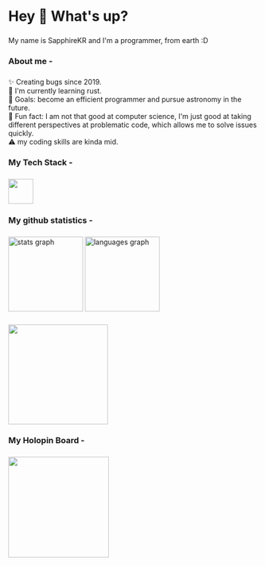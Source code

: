 <h1 align="left">Hey 👋 What's up?</h1>

###

<p align="left">My name is SapphireKR and I'm a programmer, from earth :D</p>

###

<h3 align="left">About me -</h3>

###

<p align="left">✨ Creating bugs since 2019.<br>🔭 I'm currently learning rust.<br>🎯 Goals: become an efficient programmer and pursue astronomy in the future.<br>🎲 Fun fact: I am not that good at computer science, I'm just good at taking different perspectives at problematic code, which allows me to solve issues quickly.<br>⚠️ my coding skills are kinda mid.</p>

###

<h3 align="left">My Tech Stack -</h3>

###

<div align="left">
  <img height="50" src="https://skillicons.dev/icons?i=html,css,py,vscode,discord,electron,github,md,tauri,rust,aws"  />
</div>

###

<h3 align="left">My github statistics -</h3>

###

<div align="left">
  <img src="https://github-readme-stats.vercel.app/api?hide_title=false&hide_rank=false&show_icons=true&include_all_commits=true&count_private=true&disable_animations=false&theme=dracula&locale=en&hide_border=false&username=sapphire-code" height="150" alt="stats graph"  />
  <img src="https://github-readme-stats.vercel.app/api/top-langs?locale=en&hide_title=false&layout=compact&card_width=320&langs_count=5&theme=dracula&hide_border=false&username=sapphire-code" height="150" alt="languages graph"  />
</div>

###

<div align="left">
  <img height="200" src="https://github-readme-activity-graph.cyclic.app/graph?username=sapphire-code&theme=dracula"  />
</div>

###

<h3 align="left">My Holopin Board - </h3>

###

<div align="left">
  <img height="202" src="https://holopin.me/sapphirekr"  />
</div>

###
